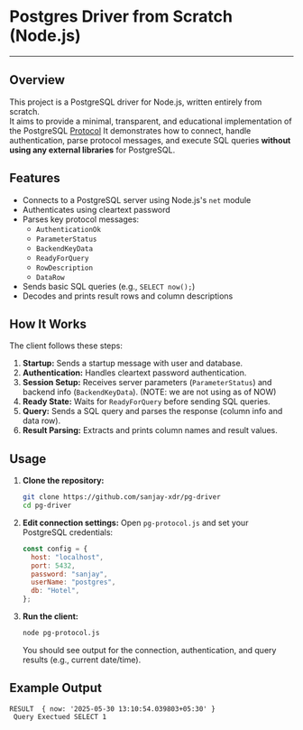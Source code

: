 # Postgres Driver from Scratch (Node.js)

---

## Overview

This project is a PostgreSQL driver for Node.js, written entirely from scratch.  
It aims to provide a minimal, transparent, and educational implementation of the PostgreSQL [Protocol](https://www.postgresql.org/docs/current/protocol.html)
It demonstrates how to connect, handle authentication, parse protocol messages, and execute SQL queries **without using any external libraries** for PostgreSQL.

## Features

- Connects to a PostgreSQL server using Node.js's `net` module
- Authenticates using cleartext password
- Parses key protocol messages:
  - `AuthenticationOk`
  - `ParameterStatus`
  - `BackendKeyData`
  - `ReadyForQuery`
  - `RowDescription`
  - `DataRow`
- Sends basic SQL queries (e.g., `SELECT now();`)
- Decodes and prints result rows and column descriptions

## How It Works

The client follows these steps:

1. **Startup:** Sends a startup message with user and database.
2. **Authentication:** Handles cleartext password authentication.
3. **Session Setup:** Receives server parameters (`ParameterStatus`) and backend info (`BackendKeyData`). (NOTE: we are not using as of NOW)
4. **Ready State:** Waits for `ReadyForQuery` before sending SQL queries.
5. **Query:** Sends a SQL query and parses the response (column info and data row).
6. **Result Parsing:** Extracts and prints column names and result values.

## Usage

1. **Clone the repository:**

   ```sh
   git clone https://github.com/sanjay-xdr/pg-driver
   cd pg-driver
   ```

2. **Edit connection settings:**
   Open `pg-protocol.js` and set your PostgreSQL credentials:

   ```js
   const config = {
     host: "localhost",
     port: 5432,
     password: "sanjay",
     userName: "postgres",
     db: "Hotel",
   };
   ```

3. **Run the client:**
   ```sh
   node pg-protocol.js
   ```
   You should see output for the connection, authentication, and query results (e.g., current date/time).

## Example Output

```
RESULT  { now: '2025-05-30 13:10:54.039803+05:30' }
 Query Exectued SELECT 1
```
